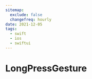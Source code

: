 ```yaml
---
sitemap:
  exclude: false
  changefreq: hourly
date: 2021-12-05
tags:
  - swift
  - ios
  - swiftui
---
```


# LongPressGesture
